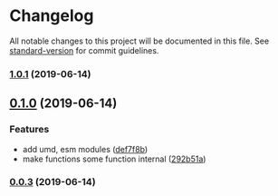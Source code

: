 # Changelog

All notable changes to this project will be documented in this file. See [standard-version](https://github.com/conventional-changelog/standard-version) for commit guidelines.

### [1.0.1](https://github.com/frontendmonster/falorem/compare/v1.0.0...v1.0.1) (2019-06-14)



## [0.1.0](https://github.com/frontendmonster/falorem/compare/v0.0.3...v0.1.0) (2019-06-14)


### Features

* add umd, esm modules ([def7f8b](https://github.com/frontendmonster/falorem/commit/def7f8b))
* make functions some function internal ([292b51a](https://github.com/frontendmonster/falorem/commit/292b51a))



### [0.0.3](https://github.com/frontendmonster/falorem/compare/v0.0.2...v0.0.3) (2019-06-14)
